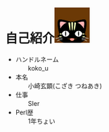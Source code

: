 自己紹介![my icon](img/bakeneko.jpg)
===========

- ハンドルネーム<br />
　　koko_u
- 本名<br />
　　小崎玄顕(こざき つねあき)
- 仕事<br />
　　SIer
- Perl歴<br />
　　1年ちょい
